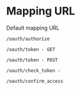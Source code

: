 # Mapping URL
Default mapping URL

    /oauth/authorize
    
    /oauth/token - GET
    
    /oauth/token - POST
    
    /oauth/check_token - 
    
    /oauth/confirm_access